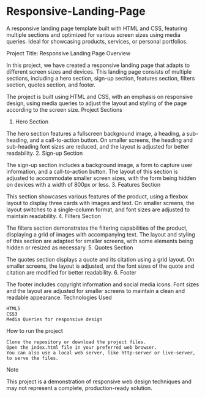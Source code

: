 # Responsive-Landing-Page
A responsive landing page template built with HTML and CSS, featuring multiple sections and optimized for various screen sizes using media queries. Ideal for showcasing products, services, or personal portfolios.

Project Title: Responsive Landing Page
Overview

In this project, we have created a responsive landing page that adapts to different screen sizes and devices. This landing page consists of multiple sections, including a hero section, sign-up section, features section, filters section, quotes section, and footer.

The project is built using HTML and CSS, with an emphasis on responsive design, using media queries to adjust the layout and styling of the page according to the screen size.
Project Sections
1. Hero Section

The hero section features a fullscreen background image, a heading, a sub-heading, and a call-to-action button. On smaller screens, the heading and sub-heading font sizes are reduced, and the layout is adjusted for better readability.
2. Sign-up Section

The sign-up section includes a background image, a form to capture user information, and a call-to-action button. The layout of this section is adjusted to accommodate smaller screen sizes, with the form being hidden on devices with a width of 800px or less.
3. Features Section

This section showcases various features of the product, using a flexbox layout to display three cards with images and text. On smaller screens, the layout switches to a single-column format, and font sizes are adjusted to maintain readability.
4. Filters Section

The filters section demonstrates the filtering capabilities of the product, displaying a grid of images with accompanying text. The layout and styling of this section are adapted for smaller screens, with some elements being hidden or resized as necessary.
5. Quotes Section

The quotes section displays a quote and its citation using a grid layout. On smaller screens, the layout is adjusted, and the font sizes of the quote and citation are modified for better readability.
6. Footer

The footer includes copyright information and social media icons. Font sizes and the layout are adjusted for smaller screens to maintain a clean and readable appearance.
Technologies Used

    HTML5
    CSS3
    Media Queries for responsive design

How to run the project

    Clone the repository or download the project files.
    Open the index.html file in your preferred web browser.
    You can also use a local web server, like http-server or live-server, to serve the files.

Note

This project is a demonstration of responsive web design techniques and may not represent a complete, production-ready solution.
